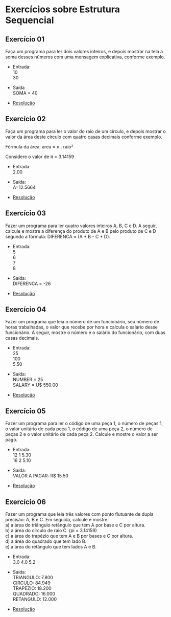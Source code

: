 # Exercícios sobre Estrutura Sequencial

## Exercício 01

Faça um programa para ler dois valores inteiros, e depois mostrar na tela a soma desses números com uma mensagem explicativa, conforme exemplo.

* Entrada:  
10  
30

* Saída  
SOMA = 40

* [Resolução](https://github.com/arturferreiradev/logica-algoritimos-java/blob/main/estrutura-sequencial/src/exercicios/Exec001.java)

## Exercício 02

Faça um programa para ler o valor do raio de um círculo, e depois mostrar o valor da área deste círculo com quatro casas decimais conforme exemplo.

Fórmula da área: area = π . raio²

Considere o valor de π = 3.14159


* Entrada:  
2.00

* Saída:  
A=12.5664

* [Resolução](https://github.com/arturferreiradev/logica-algoritimos-java/blob/main/estrutura-sequencial/src/exercicios/Exec002.java)

## Exercício 03

Fazer um programa para ler quatro valores inteiros A, B, C e D. A seguir, calcule e mostre a diferença do produto de A e B pelo produto de C e D segundo a fórmula: DIFERENCA = (A * B - C * D).
 
* Entrada:  
5  
6  
7  
8

* Saída:  
DIFERENCA = -26

* [Resolução](https://github.com/arturferreiradev/logica-algoritimos-java/blob/main/estrutura-sequencial/src/exercicios/Exec003.java)

## Exercício 04

Fazer um programa que leia o número de um funcionário, seu número de horas trabalhadas, o valor que recebe por hora e calcula o salário desse funcionário. A seguir, mostre o número e o salário do funcionário, com duas casas decimais.

* Entrada:  
25  
100  
5.50

* Saída:  
NUMBER = 25  
SALARY = U$ 550.00

* [Resolução](https://github.com/arturferreiradev/logica-algoritimos-java/blob/main/estrutura-sequencial/src/exercicios/Exec004.java)

## Exercício 05

Fazer um programa para ler o código de uma peça 1, o número de peças 1, o valor unitário de cada peça 1, o código de uma peça 2, o número de peças 2 e o valor unitário de cada peça 2. Calcule e mostre o valor a ser pago.

* Entrada:  
12 1 5.30  
16 2 5.10

* Saída:  
VALOR A PAGAR: R$ 15.50

* [Resolução](https://github.com/arturferreiradev/logica-algoritimos-java/blob/main/estrutura-sequencial/src/exercicios/Exec005.java)

## Exercício 06

Fazer um programa que leia três valores com ponto flutuante de dupla precisão: A, B e C. Em seguida, calcule e mostre:  
a) a área do triângulo retângulo que tem A por base e C por altura.  
b) a área do círculo de raio C. (pi = 3.14159)  
c) a área do trapézio que tem A e B por bases e C por altura.  
d) a área do quadrado que tem lado B.  
e) a área do retângulo que tem lados A e B.

* Entrada:  
3.0 4.0 5.2

* Saída:  
TRIANGULO: 7.800  
CIRCULO: 84.949  
TRAPEZIO: 18.200  
QUADRADO: 16.000  
RETANGULO: 12.000

* [Resolução](https://github.com/arturferreiradev/logica-algoritimos-java/blob/main/estrutura-sequencial/src/exercicios/Exec006.java)
